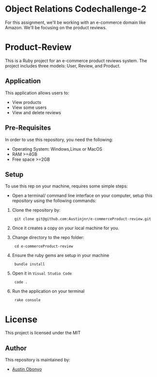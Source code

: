 # Object Relations Codechallenge-2
For this assignment, we'll be working with an e-commerce domain like Amazon. We'll be focusing on the product reviews.

# Product-Review
This is a Ruby project for an e-commerce product reviews system. The project includes three models: User, Review, and Product.


## Application
This application allows users to:
- View products
- View some users
- View and delete reviews

## Pre-Requisites
In order to use this repository, you need the following:
   - Operating System: Windows,Linux or MacOS
   - RAM >=4GB
   - Free space >=2GB

## Setup
To use this rep on your machine, requires some simple steps:
- Open a terminal/ command line interface on your computer, setup this repository using the following commands:
1. Clone the repository by:

        git clone git@github.com:Austinjnr/e-commerceProduct-review.git

2. Once it creates a copy on your local machine for you.
3. Change directory to the repo folder:

        cd e-commerceProduct-review

4. Ensure the ruby gems are setup in your machine

        bundle install

5. Open it in ``Visual Studio Code``

        code .

6. Run the application on your terminal 

        rake console

# License
This project is licensed under the MIT

## Author
This repository is maintained by:
 - [Austin Obonyo](https://github.com/Austinjnr)